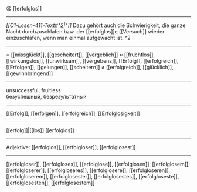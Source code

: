 😩 [[erfolglos]]

---
*[[C1-Lesen-411-Text#^2|^]]* Dazu gehört auch die Schwierigkeit, die ganze Nacht durchzuschlafen bzw. der [[erfolglos]]e [[Versuch]] wieder einzuschlafen, wenn man einmal aufgewacht ist. ^2


---
= [[missglückt]], [[gescheitert]], [[vergeblich]]
≈ [[fruchtlos]], [[wirkungslos]], [[unwirksam]], [[vergebens]], [[Erfolg]], [[erfolgreich]], [[Erfolgen]], [[gelungen]], [[scheitern]]
≠ [[erfolgreich]], [[glücklich]], [[gewinnbringend]]

---
unsuccessful, fruitless  
безуспешный, безрезультатный

---
[[Erfolg]], [[erfolgen]], [[erfolgreich]], [[Erfolglosigkeit]]

---
[[erfolg]]|[[los]]
[[erfolglos]]


---
Adjektive: [[erfolglos]], [[erfolgloser]], [[erfolglosest]]

---
[[erfolgloser]], [[erfolgloses]], [[erfolglose]], [[erfolglosen]], [[erfolglosem]], [[erfolgloserer]], [[erfolgloseres]], [[erfolglosere]], [[erfolgloseren]], [[erfolgloserem]], [[erfolglosester]], [[erfolglosestes]], [[erfolgloseste]], [[erfolglosesten]], [[erfolglosestem]]